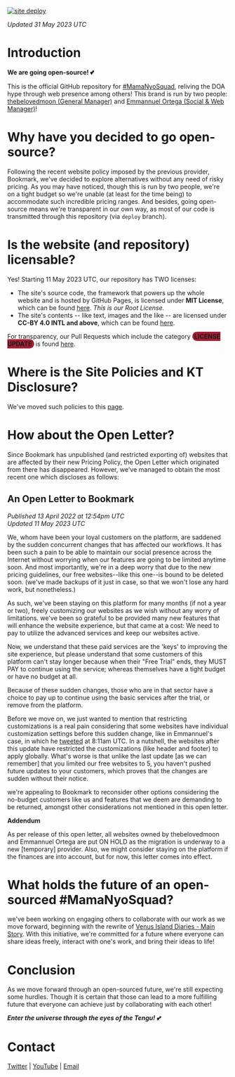 [![site deploy](https://github.com/MamaNyoSquad/mamanyosquad.github.io/actions/workflows/deploy.yml/badge.svg?branch=deploy)](https://github.com/MamaNyoSquad/mamanyosquad.github.io/actions/workflows/deploy.yml)

_Updated 31 May 2023 UTC_

# Introduction

**We are going open-source! :two_hearts:**

This is the official GitHub repository for [#MamaNyoSquad](https://github.com/MamaNyoSquad), reliving the DOA hype through web presence among others! This brand is run by two people: [thebelovedmoon (General Manager)](https://github.com/thebelovedmoon) and [Emmannuel Ortega (Social & Web Manager)](https://github.com/Ortega082)!

# Why have you decided to go open-source?

Following the recent website policy imposed by the previous provider, Bookmark, we've decided to explore alternatives without any need of risky pricing. As you may have noticed, though this is run by two people, we're on a tight budget so we're unable (at least for the time being) to accommodate such incredible pricing ranges. And besides, going open-source means we're transparent in our own way, as most of our code is transmitted through this repository (via `deploy` branch).

# Is the website (and repository) licensable?

Yes! Starting 11 May 2023 UTC, our repository has TWO licenses:

- The site's source code, the framework that powers up the whole website and is hosted by GitHub Pages, is licensed under **MIT License**, which can be found [here](LICENSE). _This is our Root License._
- The site's contents -- like text, images and the like -- are licensed under **CC-BY 4.0 INTL and above**, which can be found [here](LICENSE-CONTENT).

For transparency, our Pull Requests which include the category <span style="background-color: #a31f34; padding: 1.9px 4.75px; border-radius: 950px; color: #fff'">**LICENSE UPDATE**</span> is found [here](https://github.com/MamaNyoSquad/mamanyosquad.github.io/pulls?q=is:pr+label:%22LICENSE+UPDATE%22).

# Where is the Site Policies and KT Disclosure?

We've moved such policies to this [page](https://mamanyosquad.github.io/policies).

# How about the Open Letter?

Since Bookmark has unpublished (and restricted exporting of) websites that are affected by their new Pricing Policy, the Open Letter which originated from there has disappeared. However, we've managed to obtain the most recent one which discloses as follows:

## An Open Letter to Bookmark

_Published 13 April 2022 at 12:54pm UTC_<br>
_Updated 11 May 2023 UTC_

We, whom have been your loyal customers on the platform, are saddened by the sudden concurrent changes that has affected our workflows. It has been such a pain to be able to maintain our social presence across the Internet without worrying when our features are going to be limited anytime soon. And most importantly, we're in a deep worry that due to the new pricing guidelines, our free websites--like this one--is bound to be deleted soon. (we've made backups of it just in case, so that we won't lose any hard work, but nonetheless.)

As such, we've been staying on this platform for many months (if not a year or two), freely customizing our websites as we wish without any worry of limitations. we've been so grateful to be provided many new features that will enhance the website experience, but that came at a cost: We need to pay to utilize the advanced services and keep our websites active.

Now, we understand that these paid services are the 'keys' to improving the site experience, but please understand that some customers of this platform can't stay longer because when their "Free Trial" ends, they MUST PAY to continue using the service; whereas themselves have a tight budget or have no budget at all.

Because of these sudden changes, those who are in that sector have a choice to pay up to continue using the basic services after the trial, or remove from the platform.

Before we move on, we just wanted to mention that restricting customizations is a real pain considering that some websites have individual customization settings before this sudden change, like in Emmannuel's case, in which he [tweeted](https://mobile.twitter.com/Ortega082/status/1513791911919644675) at 8:11am UTC. In a nutshell, the websites after this update have restricted the customizations (like header and footer) to apply globally. What's worse is that unlike the last update [as we can remember] that you limited our free websites to 5, you haven't pushed future updates to your customers, which proves that the changes are sudden without their notice.

we're appealing to Bookmark to reconsider other options considering the no-budget customers like us and features that we deem are demanding to be returned, amongst other considerations not mentioned in this open letter.

**Addendum**

As per release of this open letter, all websites owned by thebelovedmoon and Emmannuel Ortega are put ON HOLD as the migration is underway to a new [temporary] provider. Also, we might consider staying on the platform if the finances are into account, but for now, this letter comes into effect.

# What holds the future of an open-sourced #MamaNyoSquad?

we've been working on engaging others to collaborate with our work as we move forward, beginning with the rewrite of [Venus Island Diaries - Main Story](https://bit.ly/VIDiariesRealTime). With this initiative, we're committed for a future where everyone can share ideas freely, interact with one's work, and bring their ideas to life!

# Conclusion

As we move forward through an open-sourced future, we're still expecting some hurdles. Though it is certain that those can lead to a more fulfilling future that everyone can achieve just by collaborating with each other!

***Enter the universe through the eyes of the Tengu! 💕***

# Contact

[Twitter](https://mobile.twitter.com/MamaNyoSquad) | [YouTube](https://youtube.com/@MamaNyoSquad) | [Email](mailto:mamanyosquad@outlook.com)
